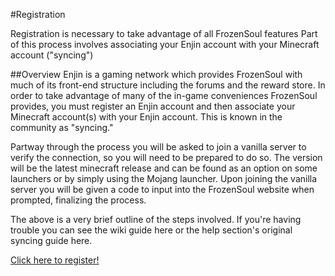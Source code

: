 #Registration

Registration is necessary to take advantage of all FrozenSoul features
Part of this process involves associating your Enjin account with your Minecraft account ("syncing")


##Overview
Enjin is a gaming network which provides FrozenSoul with much of its front-end structure including the forums and the reward store. In order to take advantage of many of the in-game conveniences FrozenSoul provides, you must register an Enjin account and then associate your Minecraft account(s) with your Enjin account. This is known in the community as "syncing."

Partway through the process you will be asked to join a vanilla server to verify the connection, so you will need to be prepared to do so. The version will be the latest minecraft release and can be found as an option on some launchers or by simply using the Mojang launcher. Upon joining the vanilla server you will be given a code to input into the FrozenSoul website when prompted, finalizing the process.

The above is a very brief outline of the steps involved. If you're having trouble you can see the wiki guide here or the help section's original syncing guide here.

[Click here to register!](http://www.frozensoul.enjin.com/login/do/register)
